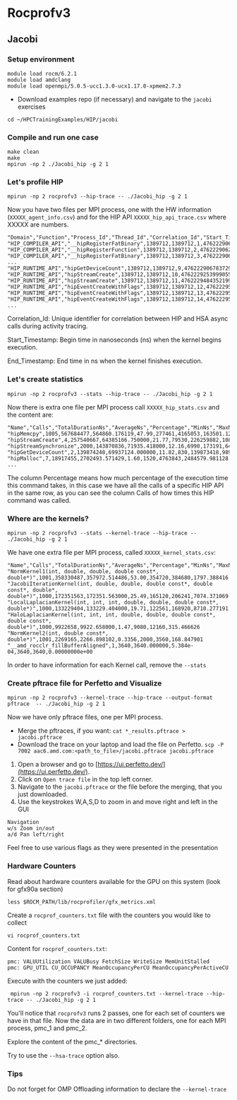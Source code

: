 # Rocprofv3

## Jacobi


### Setup environment
```
module load rocm/6.2.1
module load amdclang
module load openmpi/5.0.5-ucc1.3.0-ucx1.17.0-xpmem2.7.3
```

* Download examples repo (if necessary) and navigate to the `jacobi` exercises
```
cd ~/HPCTrainingExamples/HIP/jacobi
```

### Compile and run one case

```
make clean
make
mpirun -np 2 ./Jacobi_hip -g 2 1
```

### Let's profile HIP

```
mpirun -np 2 rocprofv3 --hip-trace -- ./Jacobi_hip -g 2 1
```

Now you have two files per MPI process, one with the HW information (`XXXXX_agent_info.csv`) and for the HIP API `XXXXX_hip_api_trace.csv` where XXXXX are numbers.

```
"Domain","Function","Process_Id","Thread_Id","Correlation_Id","Start_Timestamp","End_Timestamp"
"HIP_COMPILER_API","__hipRegisterFatBinary",1389712,1389712,1,4762229062888604,4762229062892624
"HIP_COMPILER_API","__hipRegisterFunction",1389712,1389712,2,4762229062903414,4762229062910744
"HIP_COMPILER_API","__hipRegisterFatBinary",1389712,1389712,3,4762229062911814,4762229062911924
...
"HIP_RUNTIME_API","hipGetDeviceCount",1389712,1389712,9,4762229067837299,4762229201986925
"HIP_RUNTIME_API","hipStreamCreate",1389712,1389712,10,4762229253999055,4762229484333519
"HIP_RUNTIME_API","hipStreamCreate",1389712,1389712,11,4762229484352199,4762229502251764
"HIP_RUNTIME_API","hipEventCreateWithFlags",1389712,1389712,12,4762229502311284,4762229502317444
"HIP_RUNTIME_API","hipEventCreateWithFlags",1389712,1389712,13,4762229502318894,4762229502319244
"HIP_RUNTIME_API","hipEventCreateWithFlags",1389712,1389712,14,4762229502320134,4762229502320454
...
```

Correlation_Id: Unique identifier for correlation between HIP and HSA async calls during activity tracing.

Start_Timestamp: Begin time in nanoseconds (ns) when the kernel begins execution.

End_Timestamp: End time in ns when the kernel finishes execution.

### Let's create statistics

```
mpirun -np 2 rocprofv3 --stats --hip-trace -- ./Jacobi_hip -g 2 1
```

Now there is extra one file per MPI process call `XXXXX_hip_stats.csv` and the content are:

```
"Name","Calls","TotalDurationNs","AverageNs","Percentage","MinNs","MaxNs","StdDev"
"hipMemcpy",1005,567684477,564860.176119,47.99,277461,4165053,163501.123978
"hipStreamCreate",4,257540667,64385166.750000,21.77,79530,226259882,108165143.720195
"hipStreamSynchronize",2000,143870836,71935.418000,12.16,6990,173191,64446.616580
"hipGetDeviceCount",2,139874248,69937124.000000,11.82,830,139873418,98904855.476912
"hipMalloc",7,18917455,2702493.571429,1.60,1520,4763843,2484579.981128
...
```

The column Percentage means how much percentage of the execution time this command takes, in this case we have all the calls of a specific HIP API in the same row, as you can see the column Calls of how times this HIP command was called.

### Where are the kernels?

```
mpirun -np 2 rocprofv3 --stats --kernel-trace --hip-trace -- ./Jacobi_hip -g 2 1
```

We have one extra file per MPI process, called `XXXXX_kernel_stats.csv`:

```
"Name","Calls","TotalDurationNs","AverageNs","Percentage","MinNs","MaxNs","StdDev"
"NormKernel1(int, double, double, double const*, double*)",1001,358330487,357972.514486,53.00,354720,384680,1797.388416
"JacobiIterationKernel(int, double, double, double const*, double const*, double*, double*)",1000,172351563,172351.563000,25.49,165120,206241,7074.371069
"LocalLaplacianKernel(int, int, int, double, double, double const*, double*)",1000,133229404,133229.404000,19.71,122561,168920,8710.277191
"HaloLaplacianKernel(int, int, int, double, double, double const*, double const*, double*)",1000,9922658,9922.658000,1.47,9080,12160,315.466626
"NormKernel2(int, double const*, double*)",1001,2269165,2266.898102,0.3356,2000,3560,168.847901
"__amd_rocclr_fillBufferAligned",1,3640,3640.000000,5.384e-04,3640,3640,0.00000000e+00
```

In order to have information for each Kernel call, remove the `--stats`

### Create pftrace file for Perfetto and Visualize

 `mpirun -np 2 rocprofv3 --kernel-trace --hip-trace --output-format pftrace  -- ./Jacobi_hip -g 2 1`
 
 Now we have only pftrace files, one per MPI process.
 
 * Merge the pftraces, if you want: `cat *_results.pftrace > jacobi.pftrace`
 * Download the trace on your laptop and load the file on Perfetto.
 `scp -P 7002 aac6.amd.com:<path_to_file>/jacobi.pftrace jacobi.pftrace`

1. Open a browser and go to [https://ui.perfetto.dev/](https://ui.perfetto.dev/).
2. Click on `Open trace file` in the top left corner.
3. Navigate to the `jacobi.pftrace` or the file before the merging, that you just downloaded.
4. Use the keystrokes W,A,S,D to zoom in and move right and left in the GUI

```
Navigation
w/s	Zoom in/out
a/d	Pan left/right
```

Feel free to use various flags as they were presented in the presentation

### Hardware Counters

Read about hardware counters available for the GPU on this system (look for gfx90a section)
```
less $ROCM_PATH/lib/rocprofiler/gfx_metrics.xml
```
Create a `rocprof_counters.txt` file with the counters you would like to collect
```
vi rocprof_counters.txt
```
Content for `rocprof_counters.txt`:
```
pmc: VALUUtilization VALUBusy FetchSize WriteSize MemUnitStalled
pmc: GPU_UTIL CU_OCCUPANCY MeanOccupancyPerCU MeanOccupancyPerActiveCU
```
Execute with the counters we just added:
```
 mpirun -np 2 rocprofv3 -i rocprof_counters.txt --kernel-trace --hip-trace -- ./Jacobi_hip -g 2 1
 ```
You'll notice that `rocprofv3` runs 2 passes, one for each set of counters we have in that file.
Now the data are in two different folders, one for each MPI process, pmc_1 and pmc_2.

Explore the content of the pmc_* directories. 

Try to use the `--hsa-trace` option also.


### Tips

Do not forget for OMP Offloading information to declare the `--kernel-trace`
